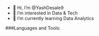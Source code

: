- 👋 Hi, I’m @YashDesale9
- 👀 I’m interested in Data & Tech
- 🌱 I’m currently learning Data Analytics

###Languages and Tools:




<!---
YashDesale9/YashDesale9 is a ✨ special ✨ repository because its `README.md` (this file) appears on your GitHub profile.
You can click the Preview link to take a look at your changes.
--->
